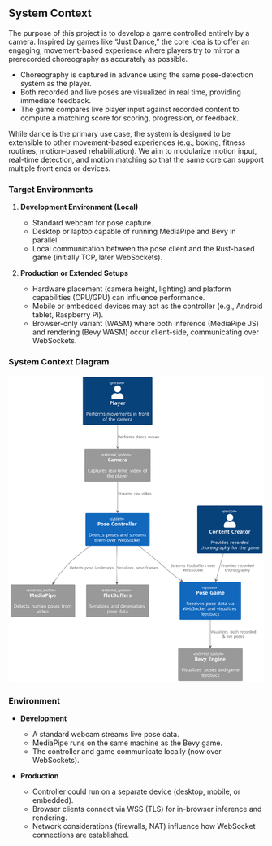 ## System Context

The purpose of this project is to develop a game controlled entirely by a camera. Inspired by games like
“Just Dance,” the core idea is to offer an engaging, movement-based experience where players try to mirror
a prerecorded choreography as accurately as possible.

- Choreography is captured in advance using the same pose-detection system as the player.  
- Both recorded and live poses are visualized in real time, providing immediate feedback.  
- The game compares live player input against recorded content to compute a matching score for scoring,
  progression, or feedback.

While dance is the primary use case, the system is designed to be extensible to other movement-based
experiences (e.g., boxing, fitness routines, motion-based rehabilitation). We aim to modularize motion
input, real-time detection, and motion matching so that the same core can support multiple front ends or
devices.

### Target Environments

1. **Development Environment (Local)**  
   - Standard webcam for pose capture.  
   - Desktop or laptop capable of running MediaPipe and Bevy in parallel.  
   - Local communication between the pose client and the Rust-based game (initially TCP, later
     WebSockets).

2. **Production or Extended Setups**  
   - Hardware placement (camera height, lighting) and platform capabilities (CPU/GPU) can influence
     performance.  
   - Mobile or embedded devices may act as the controller (e.g., Android tablet, Raspberry Pi).  
   - Browser-only variant (WASM) where both inference (MediaPipe JS) and rendering (Bevy WASM) occur
     client-side, communicating over WebSockets.

### System Context Diagram

![System Context](diagrams/context.svg)

### Environment

- **Development**  
  - A standard webcam streams live pose data.  
  - MediaPipe runs on the same machine as the Bevy game.  
  - The controller and game communicate locally (now over WebSockets).

- **Production**  
  - Controller could run on a separate device (desktop, mobile, or embedded).  
  - Browser clients connect via WSS (TLS) for in-browser inference and rendering.  
  - Network considerations (firewalls, NAT) influence how WebSocket connections are established.  

